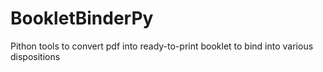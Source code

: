 # BookletBinderPy
Pithon tools to convert pdf into ready-to-print booklet to bind into various dispositions
